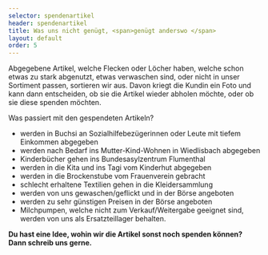 ```yaml
---
selector: spendenartikel
header: spendenartikel
title: Was uns nicht genügt, <span>genügt anderswo </span>
layout: default
order: 5
---
```


Abgegebene Artikel, welche Flecken oder Löcher haben, welche schon etwas zu stark abgenutzt, etwas verwaschen sind, oder nicht in unser Sortiment passen, sortieren wir aus. Davon kriegt die Kundin ein Foto und kann dann entscheiden, ob sie die Artikel wieder abholen möchte, oder ob sie diese spenden möchten.

Was passiert mit den gespendeten Artikeln?

- werden in Buchsi an Sozialhilfebezügerinnen oder Leute mit tiefem Einkommen abgegeben
- werden nach Bedarf ins Mutter-Kind-Wohnen in Wiedlisbach abgegeben
- Kinderbücher gehen ins Bundesasylzentrum Flumenthal
- werden in die Kita und ins Tagi vom Kinderhut abgegeben
- werden in die Brockenstube vom Frauenverein gebracht
- schlecht erhaltene Textilien gehen in die Kleidersammlung
- werden von uns gewaschen/geflickt und in der Börse angeboten
- werden zu sehr günstigen Preisen in der Börse angeboten
- Milchpumpen, welche nicht zum Verkauf/Weitergabe geeignet sind, werden von uns als Ersatzteillager behalten.


**Du hast eine Idee, wohin wir die Artikel sonst noch spenden können? Dann schreib uns gerne.**

